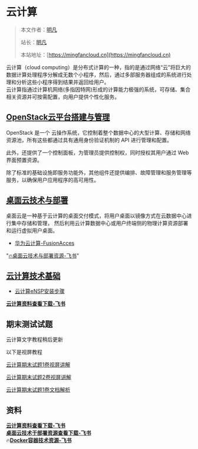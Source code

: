 # 云计算

> 本文作者：[明凡]()
>
> 站长：[明凡]()
>
> 本站地址：[https://mingfancloud.cn](https://mingfancloud.cn)


云计算（cloud computing）是分布式计算的一种，指的是通过网络“云”将巨大的数据计算处理程序分解成无数个小程序，然后，通过多部服务器组成的系统进行处理和分析这些小程序得到结果并返回给用户。  
云计算指通过计算机网络(多指因特网)形成的计算能力极强的系统，可存储、集合相关资源并可按需配置，向用户提供个性化服务。

## [OpenStack云平台搭建与管理](openstack/README.md)

OpenStack 是一个 云操作系统，它控制着整个数据中心的大型计算、存储和网络资源池，所有这些都通过具有通用身份验证机制的 API 进行管理和配置。

此外，还提供了一个控制面板，为管理员提供控制权，同时授权其用户通过 Web 界面预置资源。

除了标准的基础设施即服务功能外，其他组件还提供编排、故障管理和服务管理等服务，以确保用户应用程序的高可用性。

## [桌面云技术与部署](桌面云技术与部署/README.md)

桌面云是一种基于云计算的桌面交付模式，将用户桌面以镜像方式在云数据中心进行集中存储和管理，
然后利用云计算数据中心或用户终端侧的物理计算资源部署和运行虚拟用户桌面。

- [华为云计算-FusionAcces](桌面云技术与部署/华为云计算FusionAcces.md)


"[🔥桌面云技术与部署资源-飞书](https://q1h6kdpo24v.feishu.cn/drive/folder/HgZ1fLHzEl3oOgdHgE2cS6TPnPh)"


## [云计算技术基础](云计算技术基础/README.md)

- [云计算eNSP安装步骤](云计算技术基础/eNSP安装步骤.md)


[**云计算资料查看下载-飞书**](https://q1h6kdpo24v.feishu.cn/drive/folder/U3hSfhPnDldsEjdgP3qchCkhnnf)   


## 期末测试试题

云计算文字教程稍后更新

以下是视屏教程

[云计算期末试题1卷视屏讲解](https://q1h6kdpo24v.feishu.cn/file/VfQwb6JGdohvsFxFYtocMsABnTh)

[云计算期末试题2卷视屏讲解](https://q1h6kdpo24v.feishu.cn/file/DNl1b5JOroN2NnxkSRccLJ10nIc)

[云计算期末试题1卷文档解析](https://www.yuque.com/mingfanbufan/hwtv9p/vw29guvmqxufmh77?singleDoc#)


## 资料



[**云计算资料查看下载-飞书**](https://q1h6kdpo24v.feishu.cn/drive/folder/U3hSfhPnDldsEjdgP3qchCkhnnf)   
[**桌面云技术于部署资源查看下载-飞书**](https://q1h6kdpo24v.feishu.cn/drive/folder/HgZ1fLHzEl3oOgdHgE2cS6TPnPh)  
🔥[**Docker容器技术资源-飞书**](https://q1h6kdpo24v.feishu.cn/drive/folder/M8ZkfNLXOlMequdTdQeclnnCn9g)



